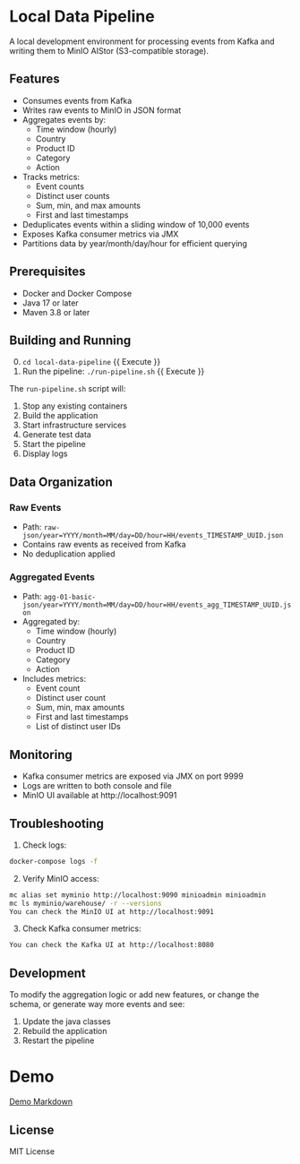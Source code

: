 # Local Data Pipeline

A local development environment for processing events from Kafka and writing them to MinIO AIStor (S3-compatible storage).

## Features

- Consumes events from Kafka
- Writes raw events to MinIO in JSON format
- Aggregates events by:
  - Time window (hourly)
  - Country
  - Product ID
  - Category
  - Action
- Tracks metrics:
  - Event counts
  - Distinct user counts
  - Sum, min, and max amounts
  - First and last timestamps
- Deduplicates events within a sliding window of 10,000 events
- Exposes Kafka consumer metrics via JMX
- Partitions data by year/month/day/hour for efficient querying

## Prerequisites

- Docker and Docker Compose
- Java 17 or later
- Maven 3.8 or later


## Building and Running

0. `cd local-data-pipeline` {{ Execute }}
1. Run the pipeline:
`./run-pipeline.sh` {{ Execute }}


The `run-pipeline.sh` script will:
1. Stop any existing containers
2. Build the application
3. Start infrastructure services
4. Generate test data
5. Start the pipeline
6. Display logs

## Data Organization

### Raw Events
- Path: `raw-json/year=YYYY/month=MM/day=DD/hour=HH/events_TIMESTAMP_UUID.json`
- Contains raw events as received from Kafka
- No deduplication applied

### Aggregated Events
- Path: `agg-01-basic-json/year=YYYY/month=MM/day=DD/hour=HH/events_agg_TIMESTAMP_UUID.json`
- Aggregated by:
  - Time window (hourly)
  - Country
  - Product ID
  - Category
  - Action
- Includes metrics:
  - Event count
  - Distinct user count
  - Sum, min, max amounts
  - First and last timestamps
  - List of distinct user IDs

## Monitoring

- Kafka consumer metrics are exposed via JMX on port 9999
- Logs are written to both console and file
- MinIO UI available at http://localhost:9091

## Troubleshooting

1. Check logs:
```bash
docker-compose logs -f
```

2. Verify MinIO access:
```bash
mc alias set myminio http://localhost:9090 minioadmin minioadmin
mc ls myminio/warehouse/ -r --versions
You can check the MinIO UI at http://localhost:9091
```

3. Check Kafka consumer metrics:
```bash
You can check the Kafka UI at http://localhost:8080
```

## Development

To modify the aggregation logic or add new features, or change the schema, or generate way more events and see:
1. Update the java classes
2. Rebuild the application
3. Restart the pipeline

# Demo 
[Demo Markdown](README-DAY-01.md)


## License
MIT License 
